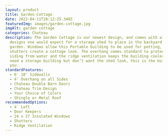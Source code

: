 ```yaml
---
layout: product
title: Garden Cottage
date: 2022-04-11T20:12:25.340Z
featuredImg: images/garden-cottage.jpg
imgAlt: garden cottage
categories: Chateau
description: The Garden Cottage is our newest design, and comes with all the
  designs one would expect for a storage shed to place in the backyard along the
  garden. Windows allow this Portable building to be used for potting, and the
  shutters create a cottage look. The overhang comes standard to protect the
  siding from water and the ridge ventilation keeps the building cooler. If you
  need a storage building but don’t want the shed look, this is the building for
  you.
standardFeatures:
  - 6′ 10″ Sidewalls
  - 4″ Overhang on all Sides
  - Chateau Double Barn Doors
  - Chateau Trim Design
  - Your Choice of Colors
  - Shingle or Metal Roof
recommendedOptions:
  - 4′ Loft
  - Door Keepers
  - 24 x 27 Insulated Windows
  - Shutters
  - Ridge Ventilation
---
```

